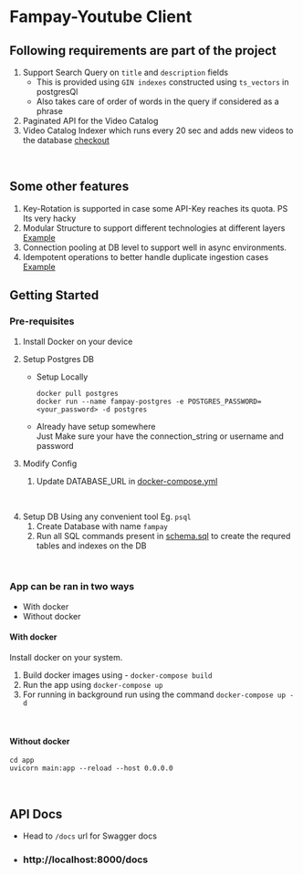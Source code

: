 # Fampay-Youtube Client

## Following requirements are part of the project
1. Support Search Query on `title` and `description` fields
    - This is provided using `GIN indexes` constructed using `ts_vectors` in postgresQl
    - Also takes care of order of words in the query if considered as a phrase
2. Paginated API for the Video Catalog
3. Video Catalog Indexer which runs every 20 sec and adds new videos to the database [checkout](/app/core/indexer.py)

<br>

## Some other features
1. Key-Rotation is supported in case some API-Key reaches its quota. PS Its very hacky
2. Modular Structure to support different technologies at different layers [Example](/app/common/svc/video_catalog_db_svc.py)
3. Connection pooling at DB level to support well in async environments.
4. Idempotent operations to better handle duplicate ingestion cases [Example](/app/common/svc/impl/postgres/pg_vc_db_svc.py)


## Getting Started

### Pre-requisites
1. Install Docker on your device
2. Setup Postgres DB
    - Setup Locally
        ```
        docker pull postgres
        docker run --name fampay-postgres -e POSTGRES_PASSWORD=<your_password> -d postgres
        ```

    - Already have setup somewhere
      <br>Just Make sure your have the connection_string or username and password

3. Modify Config
    1. Update DATABASE_URL in [docker-compose.yml](/docker-compose.yml)

<br>

4. Setup DB
Using any convenient tool Eg. `psql`
    1. Create Database with name `fampay`
    2. Run all SQL commands present in [schema.sql](/scripts/schema.sql) to create the requred tables and indexes on the DB

<br>

### App can be ran in two ways 
- With docker
- Without docker

#### With docker

Install docker on your system. 

1. Build docker images using - `docker-compose build`
2. Run the app using `docker-compose up`
3. For running in background run using the command `docker-compose up -d`

<br>

#### Without docker
```
cd app
uvicorn main:app --reload --host 0.0.0.0
```

<br>

## API Docs

- Head to `/docs` url for Swagger docs 
- ### http://localhost:8000/docs

